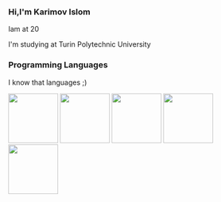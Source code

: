 ### Hi,I'm Karimov Islom
<p> Iam at 20</P>  
<p>I'm studying at Turin Polytechnic University</p>

### Programming Languages
<div padding="10px">
<p>I know that languages ;)</p>
<img src="https://www.w3.org/html/logo/downloads/HTML5_1Color_Black.png" width="100px">
<img src="https://png.pngitem.com/pimgs/s/398-3982124_html-php-css-logo-png-transparent-png.png" width="100px">
<img src="https://img.icons8.com/ios-filled/500/javascript-logo.png" width="100px">
<img padding-rigth="10px" src="https://images.ctfassets.net/ooa29xqb8tix/RrX9HCiZ8qPoIpJSlHphR/f9778b44e2b768d31fafb4ac70956682/vue-logo.png?w=400&q=50" width="100px">
<img src="https://iconape.com/wp-content/png_logo_vector/node-js-2.png" width="100px">
</div>
